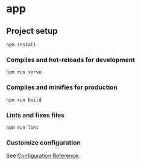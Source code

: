 # app

## Project setup
```
npm install
```

### Compiles and hot-reloads for development
```
npm run serve
```

### Compiles and minifies for production
```
npm run build
```

### Lints and fixes files
```
npm run lint
```

### Customize configuration
See [Configuration Reference](https://cli.vuejs.org/config/).

<!-- 安装less依赖 -->
<!-- npm install less less-loader --save -->

<!-- 安装vue-router3 -->
<!-- npm install vue-router -->

<!-- 安装axios -->
<!-- cnpm install --save axios -->

<!-- 安装请求进度条 -->
<!-- cnpm install --save nprogress -->

<!-- 安装vuex -->
<!-- cnpm install --save vuex@3 -->

<!-- 安装mock.js模拟数据 -->
<!-- cnpm install --save mockjs -->

<!-- 安装swiper组件 -->
<!-- cnpm install --save swiper@5 -->